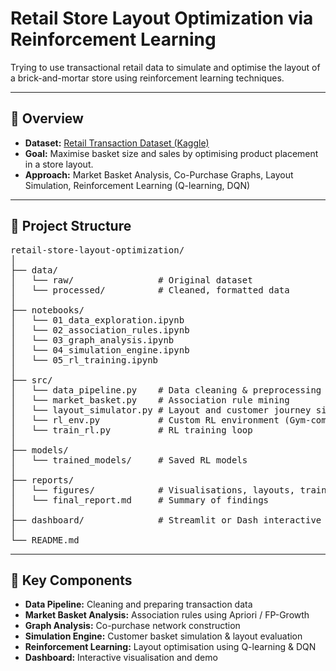# Retail Store Layout Optimization via Reinforcement Learning

Trying to use transactional retail data to simulate and optimise the layout of a brick-and-mortar store using reinforcement learning techniques.

---

## 🌟 Overview

- **Dataset:** [Retail Transaction Dataset (Kaggle)](https://www.kaggle.com/datasets/bkcoban/retail-transaction-dataset)
- **Goal:** Maximise basket size and sales by optimising product placement in a store layout.
- **Approach:** Market Basket Analysis, Co-Purchase Graphs, Layout Simulation, Reinforcement Learning (Q-learning, DQN)

---

## 🌟 Project Structure

<pre>
retail-store-layout-optimization/
│
├── data/
│   └── raw/                # Original dataset
│   └── processed/          # Cleaned, formatted data
│
├── notebooks/
│   └── 01_data_exploration.ipynb
│   └── 02_association_rules.ipynb
│   └── 03_graph_analysis.ipynb
│   └── 04_simulation_engine.ipynb
│   └── 05_rl_training.ipynb
│
├── src/
│   └── data_pipeline.py    # Data cleaning & preprocessing
│   └── market_basket.py    # Association rule mining
│   └── layout_simulator.py # Layout and customer journey simulation
│   └── rl_env.py           # Custom RL environment (Gym-compatible)
│   └── train_rl.py         # RL training loop
│
├── models/
│   └── trained_models/     # Saved RL models
│
├── reports/
│   └── figures/            # Visualisations, layouts, training curves
│   └── final_report.md     # Summary of findings
│
├── dashboard/              # Streamlit or Dash interactive app
│
└── README.md
</pre>

---

## 🌟 Key Components

- **Data Pipeline:** Cleaning and preparing transaction data
- **Market Basket Analysis:** Association rules using Apriori / FP-Growth
- **Graph Analysis:** Co-purchase network construction
- **Simulation Engine:** Customer basket simulation & layout evaluation
- **Reinforcement Learning:** Layout optimisation using Q-learning & DQN
- **Dashboard:** Interactive visualisation and demo

